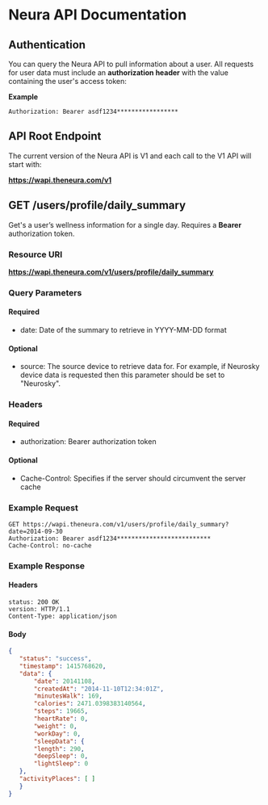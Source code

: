 # Neura API Documentation

## Authentication

You can query the Neura API to pull information about a user. All requests for user data must include an **authorization header** with the value containing the user's access token:

**Example**

```
Authorization: Bearer asdf1234*****************
```

## API Root Endpoint

The current version of the Neura API is V1 and each call to the V1 API will start with:

 **https://wapi.theneura.com/v1**

## GET /users/profile/daily_summary

Get's a user’s wellness information for a single day. Requires a **Bearer** authorization token.

### Resource URI

**https://wapi.theneura.com/v1/users/profile/daily_summary**

### Query Parameters

#### Required
- date: Date of the summary to retrieve in YYYY-MM-DD format

#### Optional
- source: The source device to retrieve data for. For example, if Neurosky device data is requested then this parameter should be set to "Neurosky".

### Headers

#### Required

- authorization: Bearer authorization token

#### Optional

- Cache-Control: Specifies if the server should circumvent the server cache

### Example Request

```http
GET https://wapi.theneura.com/v1/users/profile/daily_summary?date=2014-09-30
Authorization: Bearer asdf1234**************************
Cache-Control: no-cache
```

### Example Response

#### Headers
```http
status: 200 OK
version: HTTP/1.1
Content-Type: application/json
```
#### Body
```json
{
   "status": "success",
   "timestamp": 1415768620,
   "data": {
	   "date": 20141108,
	   "createdAt": "2014-11-10T12:34:01Z",
	   "minutesWalk": 169,
	   "calories": 2471.0398383140564,
	   "steps": 19665,
	   "heartRate": 0,
	   "weight": 0,
	   "workDay": 0,
	   "sleepData": {
	   "length": 290,
	   "deepSleep": 0,
	   "lightSleep": 0
   },
   "activityPlaces": [ ]
   }
}
```
 


